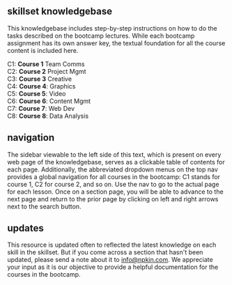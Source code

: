 ## skillset knowledgebase
This knowledgebase includes step-by-step instructions on how to do the tasks described on the bootcamp lectures. While each bootcamp assignment has its own answer key, the textual foundation for all the course content is included here.

C1: **Course 1** Team Comms  
C2: **Course 2** Project Mgmt  
C3: **Course 3** Creative  
C4: **Course 4**: Graphics  
C5: **Course 5**: Video  
C6: **Course 6**: Content Mgmt  
C7: **Course 7**: Web Dev  
C8: **Course 8**: Data Analysis  

## navigation
The sidebar viewable to the left side of this text, which is present on every web page of the knowledgebase, serves as a clickable table of contents for each page. Additionally, the abbreviated dropdown menus on the top nav provides a global navigation for all courses in the bootcamp: C1 stands for course 1, C2 for course 2, and so on. Use the nav to go to the actual page for each lesson. Once on a section page, you will be able to advance to the next page and return to the prior page by clicking on left and right arrows next to the search button.

## updates
This resource is updated often to reflected the latest knowledge on each skill in the skillset. But if you come across a section that hasn't been updated, please send a note about it to [info@npkin.com](mailto:info@npkin.com). We appreciate your input as it is our objective to provide a helpful documentation for the courses in the bootcamp.

<!-- Course 1: Team Comms  
Course 2: Project Mgmt  
Course 3: Creative  
Course 4: Graphics  
Course 5: Video  
Course 6: Content Mgmt  
Course 7: Web Dev  
Course 8: Data Analysis   -->

<!-- ## Course 1: Team Comms  
Lesson 1: Context  
Lesson 2: Onboarding  
Lesson 3: Invites  
Lesson 4: Messages   
Lesson 5: Channels   
Lesson 6: Calls   
Lesson 7: Posts   
Lesson 8: Snippets   
Lesson 9: Pinning   
Lesson 10: Search   
Lesson 11: Announcements   
Lesson 12: Notifications     
Lesson 13: Shortcuts   
Lesson 14: Reactions   
Lesson 15: Sharing   
Lesson 16: Integration    
Lesson 17: Bots    
Lesson 18: Customization    
Lesson 19: Takeaways   
Lesson 20: Going further  

## Course 2: Project Mgmt  
Lesson 1: Context  
Lesson 2: Onboarding  
Lesson 3: Invites     
Lesson 4: Members   
Lesson 5: Teams   
Lesson 6: Boards   
Lesson 7: Lists   
Lesson 8: Cards   
Lesson 9: Move    
Lesson 10: Checklists   
Lesson 11: Attachments   
Lesson 12: Labels   
Lesson 13: Dates     
Lesson 14: Shortcuts   
Lesson 15: Customization   
Lesson 16: Integrations   
Lesson 17: Archive       
Lesson 18: Sort and filtering    
Lesson 19: Takeaways   
Lesson 20: Going further  

## Course 3: Creative  
Lesson 1: Context  
Lesson 2: Onboarding   
Lesson 3: Brief  
Lesson 4: Budget  
Lesson 5: Brainstorming   
Lesson 6: Storytelling  
Lesson 7: Writing  
Lesson 8: Art direction  
Lesson 9: Visual identity  
Lesson 10: Logo  
Lesson 11: Typography  
Lesson 12: Color  
Lesson 13: Design  
Lesson 14: Illustration  
Lesson 15: Animation  
Lesson 16: Photography  
Lesson 17: Video  
Lesson 18: Campaigns  
Lesson 19: Takeaways  
Lesson 20: Going further  

## Course 4: Graphics   
Lesson 1: Context  
Lesson 2: Onboarding  
Lesson 3: Interface    
Lesson 4: Layers  
Lesson 5: Channels  
Lesson 6: Paths  
Lesson 7: Selections and Masks  
Lesson 8: Curves   
Lesson 9: Color   
Lesson 10: Fonts    
Lesson 11: Filters   
Lesson 12: Clonning   
Lesson 13: Animation   
Lesson 14: Blend modes   
Lesson 15: Transform   
Lesson 16: Automation   
Lesson 17: Exporting  
Lesson 18: Customization   
Lesson 19: Takeaways  
Lesson 20: Going further  

## Course 5: Video  
Lesson 1: Context  
Lesson 2: Onboarding  
Lesson 3: Gear  
Lesson 4: Livestream  
Lesson 5: Editing   
Lesson 6: Interface   
Lesson 7: Project  
Lesson 8: Media mgmt  
Lesson 9: Trimming  
Lesson 10: Editing   
Lesson 11: Color correction basic
Lesson 12: Color correction advanced
Lesson 12: Visual effects  
Lesson 13: Audio mixing  
Lesson 14: Rendering  
Lesson 15: Storing  
Lesson 16: Sharing  
Lesson 17: Shortcuts  
Lesson 18: Customization  
Lesson 19: Takeaways  
Lesson 20: Going further   

## Course 6: Content Mgmt  
Lesson 1: Context  
Lesson 2: Onboarding  
Lesson 3: Invites  
Lesson 4: Roles  
Lesson 5: Admin panel  
Lesson 6: Posts  
Lesson 7: Pages  
Lesson 8: Images  
Lesson 9: Videos  
Lesson 10: Blocks  
Lesson 11: Categories and tags  
Lesson 12: Markdown  
Lesson 13: Html  
Lesson 14: CSS  
Lesson 15: Publishing  
Lesson 16: Navigation  
Lesson 17: Plug ins  
Lesson 18: Staging  
Lesson 19: Takeaways  
Lesson 20: Going further  

## Course 7: Web Dev  
Lesson 1: Context  
Lesson 2: Onboarding  
Lesson 3: Chrome dev tools  
Lesson 4: Html  
Lesson 5: CSS  
Lesson 6: Javascript  
Lesson 7: Python  
Lesson 8: Flask  
Lesson 9: Bash  
Lesson 10: Vim  
Lesson 11: Atom  
Lesson 12: Git   
Lesson 13: Github  
Lesson 14: Static Site Generators  
Lesson 15: Github Pages  
Lesson 16: Digital Ocean  
Lesson 17: AWS   
Lesson 18: DNS  
Lesson 19: Takeaways  
Lesson 20: Going further  

## Course 8: Data Analysis  
Lesson 1: Context  
Lesson 2: Onboarding  
Lesson 3: Google Colab  
Lesson 4: Python  
Lesson 5: Google Analytics  
Lesson 6: Google Sheets  
Lesson 7: Pandas Series and DataFrames  
Lesson 8: Pandas basic analysis  
Lesson 9: Pandas basic plotting  
Lesson 10: Pandas indexing  
Lesson 11: Pandas advanced  
Lesson 12: Matplotlib basic plotting   
Lesson 13: Matplotlib advanced  
Lesson 14: Seaborn basic plotting  
Lesson 15: Seaborn advanced  
Lesson 16: Plotly  
Lesson 17: Sharing     
Lesson 18: Presenting   
Lesson 19: Takeaways  
Lesson 20: Going further   -->
